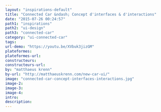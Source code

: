 ```yaml
---
layout: "inspirations-default"
title: "Connected Car &ndash; Concept d'interfaces & d'interactions"
date: "2015-07-26 00:24:57"
path1: "inspirations"
path2: "ui-design"
path3: "connected-car"
category: "ui-connected-car"
tags:
url-demo: "https://youtu.be/XVbuk3jizGM"
plateformes:
plateformes-url:
constructeurs:
constructeurs-url:
by: "matthaeus krenn"
by-url: "http://matthaeuskrenn.com/new-car-ui/"
image: "connected-car-concept-interfaces-interactions.jpg"
image-2:
image-3:
image-4:
intro:
description:
---
```

